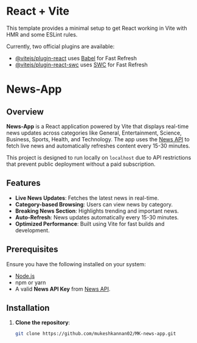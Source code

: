 # React + Vite

This template provides a minimal setup to get React working in Vite with HMR and some ESLint rules.

Currently, two official plugins are available:

- [@vitejs/plugin-react](https://github.com/vitejs/vite-plugin-react/blob/main/packages/plugin-react/README.md) uses [Babel](https://babeljs.io/) for Fast Refresh
- [@vitejs/plugin-react-swc](https://github.com/vitejs/vite-plugin-react-swc) uses [SWC](https://swc.rs/) for Fast Refresh

# News-App  

## Overview  
**News-App** is a React application powered by Vite that displays real-time news updates across categories like General, Entertainment, Science, Business, Sports, Health, and Technology. The app uses the [News API](https://newsapi.org/) to fetch live news and automatically refreshes content every 15-30 minutes.  

This project is designed to run locally on `localhost` due to API restrictions that prevent public deployment without a paid subscription.  

## Features  
- **Live News Updates**: Fetches the latest news in real-time.  
- **Category-based Browsing**: Users can view news by category.  
- **Breaking News Section**: Highlights trending and important news.  
- **Auto-Refresh**: News updates automatically every 15-30 minutes.  
- **Optimized Performance**: Built using Vite for fast builds and development.  

## Prerequisites  
Ensure you have the following installed on your system:  
- [Node.js](https://nodejs.org/)  
- npm or yarn  
- A valid **News API Key** from [News API](https://newsapi.org/).  

## Installation  
1. **Clone the repository**:  
   ```bash  
   git clone https://github.com/mukeshkannan02/MK-news-app.git

